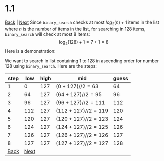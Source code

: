 # 1.1
[Back](README.md) | [Next](1.2.md)
Since `binary_search` checks at most $log_2(n) + 1$ items in the list where $n$ is the number of items in the list, for searching in 128 items, `binary_search` will check at most 8 items:
$$
	\log_2(128) + 1 = 7 + 1 = 8
$$
Here is a demonstration:

We want to search in list containing 1 to 128 in ascending order for number 128 using `binary_search`. Here are the steps:

|step| low | high | mid | guess |
| --- | --- | ---- | --- | ----- |
|1|0|127|$(0+127) // 2 = 63$|64|
|2|64|127|$(64+127)//2=95$|96|
|3|96|127|$(96+127)//2=111$|112|
|4|112|127|$(112+127)//2=119$|120|
|5|120|127|$(120+127)//2=123$|124|
|6|124|127|$(124+127)//2=125$|126|
|7|126|127|$(126+127)//2=126$|127|
|8|127|127|$(127+127)//2=127$|128|
[Back](README.md) | [Next](1.2.md)
